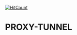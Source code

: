 [![HitCount](http://hits.dwyl.io/D-E-F-E-A-T/PROXY-TUNNEL.svg)](http://hits.dwyl.io/D-E-F-E-A-T/PROXY-TUNNEL)

# PROXY-TUNNEL

